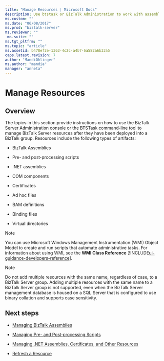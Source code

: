 ```yaml
---
title: "Manage Resources | Microsoft Docs"
description: Use btstask or BizTalk Administration to work with assemblies, scripts, certificates, binding files, and more in BizTalk Server
ms.custom: ""
ms.date: "06/08/2017"
ms.prod: "biztalk-server"
ms.reviewer: ""
 ms.suite: ""
ms.tgt_pltfrm: ""
ms.topic: "article"
ms.assetid: b478ef2e-1363-4c2c-a4b7-6a582a6b33a5
caps.latest.revision: 7
author: "MandiOhlinger"
ms.author: "mandia"
manager: "anneta"
---
```

# Manage Resources

## Overview
The topics in this section provide instructions on how to use the BizTalk Server Administration console or the BTSTask command-line tool to manage BizTalk Server resources after they have been deployed into a BizTalk group. Resources include the following types of artifacts:  
  
-   BizTalk Assemblies  
  
-   Pre- and post-processing scripts  
  
-   .NET assemblies  
  
-   COM components  
  
-   Certificates  
  
-   Ad hoc files  
  
-   BAM definitions  
  
-   Binding files  
  
-   Virtual directories  
  
> [!NOTE]
>  You can use Microsoft Windows Management Instrumentation (WMI) Object Model to create and run scripts that automate administrative tasks. For information about using WMI, see the **WMI Class Reference** [!INCLUDE[ui-guidance-developers-reference](../includes/ui-guidance-developers-reference.md)].
  
> [!NOTE]
>  Do not add multiple resources with the same name, regardless of case, to a BizTalk Server group. Adding multiple resources with the same name to a BizTalk Server group is not supported, even when the BizTalk Server management database is housed on a SQL Server that is configured to use binary collation and supports case sensitivity.  
  
## Next steps
  
-   [Managing BizTalk Assemblies](../core/managing-biztalk-assemblies.md)  
  
-   [Managing Pre- and Post-processing Scripts](../core/managing-pre-and-post-processing-scripts.md)  
  
-   [Managing .NET Assemblies, Certificates, and Other Resources](../core/managing-net-assemblies-certificates-and-other-resources.md)  
  
-   [Refresh a Resource](../core/how-to-refresh-a-resource.md)